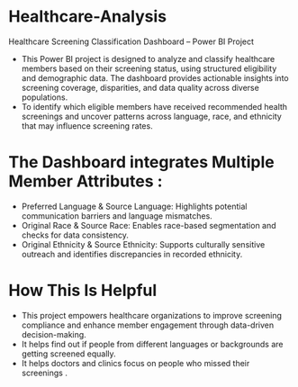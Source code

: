 # Healthcare-Analysis
Healthcare Screening Classification Dashboard – Power BI Project 
 
- This Power BI project is designed to analyze and classify healthcare members based on their screening status, using structured eligibility and demographic data. The dashboard provides actionable insights into screening coverage, disparities, and data quality across diverse populations.
- To identify which eligible members have received recommended health screenings and uncover patterns across language, race, and ethnicity that may influence screening rates.
  
# The Dashboard integrates Multiple Member Attributes :
- Preferred Language & Source Language: Highlights potential communication barriers and language mismatches.
- Original Race & Source Race: Enables race-based segmentation and checks for data consistency.
- Original Ethnicity & Source Ethnicity: Supports culturally sensitive outreach and identifies discrepancies in recorded ethnicity.
  
#  How This Is Helpful 
- This project empowers healthcare organizations to improve screening compliance and enhance member engagement through data-driven decision-making.
- It helps find out if people from different languages or backgrounds are getting screened equally.
- It helps doctors and clinics focus on people who missed their screenings .
